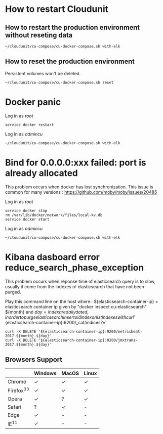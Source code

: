 # How to restart Cloudunit

## How to restart the production environment without reseting data

```
~/cloudunit/cu-compose/cu-docker-compose.sh with-elk
```

## How to reset the production environment 

Persistent volumes won't be deleted. 

```
~/cloudunit/cu-compose/cu-docker-compose.sh reset
```

# Docker panic

Log in as *root*
```
service docker restart
```

Log in as *admincu*
```
~/cloudunit/cu-compose/cu-docker-compose.sh with-elk
```

# Bind for 0.0.0.0:xxx failed: port is already allocated

This problem occurs when docker has lost synchronization.
This issue is common for many versions : https://github.com/moby/moby/issues/20486

Log in as *root*
```
service docker stop
rm /var/lib/docker/network/files/local-kv.db
service docker start
```

Log in as *admincu*
```
~/cloudunit/cu-compose/cu-docker-compose.sh with-elk
```

# Kibana dasboard error reduce_search_phase_exception

This problem occurs when reponse time of elasticsearch query is to slow, usually it come from the indexes of elasticsearch that have not been purged.

Play this command line on the host where :
${elasticsearch-container-ip} = elasticsearch container ip given by "docker inspect cu-elasticsearch"
${month} and ${day} = index are daily dated, in order to purge elasticsearch insert old index or list indexes with curl '${elasticsearch-container-ip}:9200/_cat/indices?v'
```
curl -X DELETE '${elasticsearch-container-ip}:9200/metricbeat-2017.${month}.${day}'
curl -X DELETE '${elasticsearch-container-ip}:9200/jmxtrans-2017.${month}.${day}'
```

## Browsers Support

<table>
	<thead>
		<th></th>
		<th>Windows</th>
		<th>MacOS</th>
		<th>Linux</th>
	</thead>
	<tbody>
		<!-- Chrome -->
		<tr>
			<td>Chrome</td>
			<td>✓</td>
			<td>✓</td>
			<td>✓</td>
		</tr>
		<!-- Firefox -->
		<tr>
			<td>Firefox<sup>33</sup></td>
			<td>✓</td>
			<td>✓</td>
			<td>✓</td>
		</tr>
		<!-- Opera -->
		<tr>
			<td>Opera</td>
			<td>✓</td>
			<td>?</td>
			<td>✓</td>
		</tr>
		<!-- Safari -->
		<tr>
			<td>Safari</td>
			<td>?</td>
			<td>✓</td>
			<td>-</td>
		</tr>
		<!-- Edge -->
		<tr>
			<td>Edge</td>
			<td>✓</td>
			<td>-</td>
			<td>-</td>
		</tr>
		<!-- IE -->
		<tr>
			<td>IE<sup>11</sup></td>
			<td>✓</td>
			<td>-</td>
			<td>-</td>
		</tr>
	</tbody>
</table>

